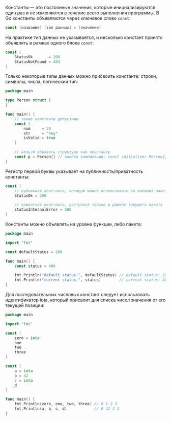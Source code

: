 
Константы — это постоянные значения, которые инициализируются один раз и не изменяются в течение всего выполнения программы. В Go константы объявляются через ключевое слово `const`:

```go
const [название] [тип данных] = [значение]
```

На практике тип данных не указывается, и несколько констант принято объявлять в рамках одного блока `const`:

```go
const (
	StatusOk       = 200
	StatusNotFound = 404
)
```

Только некоторые типы данных можно присвоить константе: строки, символы, числа, логический тип:

```go
package main

type Person struct {
}

func main() {
	// такие константы допустимы
	const (
		num     = 20
		str     = "hey"
		isValid = true
	)

	// нельзя объявить структуру как константу
	const p = Person{} // ошибка компиляции: const initializer Person{} is not a constant
}
```

Регистр первой буквы указывает на публичность/приватность константы:

```go
const (
	// публичная константа, которую можно использовать во внешних пакетах
	StatusOk = 200

	// приватная константа, доступная только в рамках текущего пакета
	statusInternalError = 500
)
```

Константы можно объявлять на уровне функции, либо пакета:

```go
package main

import "fmt"

const defaultStatus = 200

func main() {
	const status = 404

	fmt.Println("default status:", defaultStatus) // default status: 200
	fmt.Println("current status:", status)        // current status: 404
}
```

Для последовательных числовых констант следует использовать идентификатор iota, который присвоит для списка чисел значения от его текущей позиции:

```go
package main

import "fmt"

const (
	zero = iota
	one
	two
	three
)

const (
	a = iota
	b = 42
	c = iota
	d
)

func main() {
	fmt.Println(zero, one, two, three) // 0 1 2 3
	fmt.Println(a, b, c, d)            // 0 42 2 3
}
```
